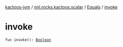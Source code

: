 [kactoos-jvm](../../index.md) / [nnl.rocks.kactoos.scalar](../index.md) / [Equals](index.md) / [invoke](./invoke.md)

# invoke

`fun invoke(): `[`Boolean`](https://kotlinlang.org/api/latest/jvm/stdlib/kotlin/-boolean/index.html)